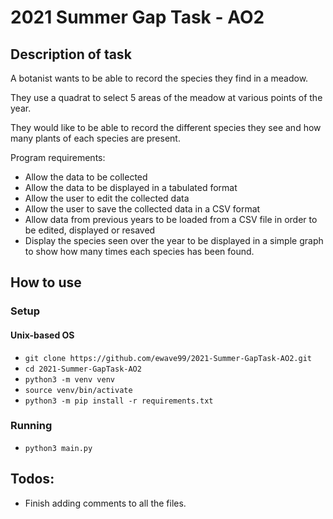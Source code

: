 # 2021 Summer Gap Task - AO2

## Description of task

A botanist wants to be able to record the species they find in a meadow.

They use a quadrat to select 5 areas of the meadow at various points of the
year.

They would like to be able to record the different species they see and how
many plants of each species are present.

Program requirements:
- Allow the data to be collected
- Allow the data to be displayed in a tabulated format
- Allow the user to edit the collected data
- Allow the user to save the collected data in a CSV format
- Allow data from previous years to be loaded from a CSV file in order to
  be edited, displayed or resaved
- Display the species seen over the year to be displayed in a simple graph
  to show how many times each species has been found.

## How to use

### Setup

#### Unix-based OS

- `git clone https://github.com/ewave99/2021-Summer-GapTask-AO2.git`
- `cd 2021-Summer-GapTask-AO2`
- `python3 -m venv venv`
- `source venv/bin/activate`
- `python3 -m pip install -r requirements.txt`

### Running

- `python3 main.py`

## Todos:

- Finish adding comments to all the files.
